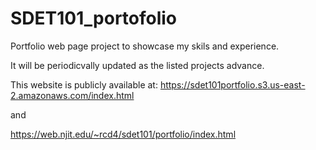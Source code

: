 # SDET101_portofolio
Portfolio web page project to showcase my skils and experience.

It will be periodicvally updated as the listed projects advance.


This website is publicly available at:
https://sdet101portfolio.s3.us-east-2.amazonaws.com/index.html

and

https://web.njit.edu/~rcd4/sdet101/portfolio/index.html



